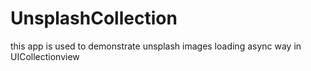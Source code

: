 # UnsplashCollection
this app is used to demonstrate unsplash images loading async  way in UICollectionview
